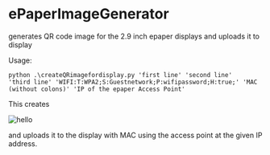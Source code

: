 # ePaperImageGenerator
generates QR code image for the 2.9 inch epaper displays and uploads it to display



Usage:

<code>python .\createQRimagefordisplay.py  'first line' 'second line' 'third line' 'WIFI:T:WPA2;S:Guestnetwork;P:wifipassword;H:true;' 'MAC (without colons)' 'IP of the epaper Access Point'</code>

This creates 

![hello](https://github.com/J-o-h-n-M/ePaperImageGenerator/assets/8143724/af83f9b0-2661-4547-942d-09f608ebe686)

and uploads it to the display with MAC using the access point at the given IP address.
